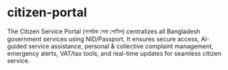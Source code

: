 # citizen-portal
The Citizen Service Portal (নাগরিক সেবা পোর্টাল) centralizes all Bangladesh government services using NID/Passport. It ensures secure access, AI-guided service assistance, personal &amp; collective complaint management, emergency alerts, VAT/tax tools, and real-time updates for seamless citizen service.
